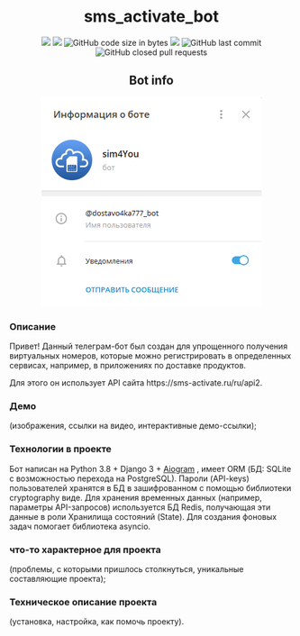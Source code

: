 <h1 align="center">sms_activate_bot</h1>

<p align="center">
  <img src="https://img.shields.io/badge/made%20by-borisshavrin-brightgreen.svg" >
  <img src="https://img.shields.io/github/languages/top/borisshavrin/sms_activate_bot.svg">
  <img alt="GitHub code size in bytes" src="https://img.shields.io/github/languages/code-size/borisshavrin/sms_activate_bot">
  <img src="https://img.shields.io/badge/PRs-friendly-orange.svg?style=flat">
  <img alt="GitHub last commit" src="https://img.shields.io/github/last-commit/borisshavrin/sms_activate_bot?color=purple">
  <img alt="GitHub closed pull requests" src="https://img.shields.io/github/issues-pr-closed/borisshavrin/sms_activate_bot">
</p>

<h2 align="center">Bot info</h2>
<p align="center">
  <img src="https://github.com/borisshavrin/sms_activate_bot/blob/master/static/github/img/bot_info.png"
</p>

### Описание 

<p>Привет! Данный телеграм-бот был создан для упрощенного получения виртуальных номеров, которые можно регистрировать в
  определенных сервисах, например, в приложениях по доставке продуктов.</p>
<p>Для этого он использует API сайта https://sms-activate.ru/ru/api2.</p>


### Демо 

(изображения, ссылки на видео, интерактивные демо-ссылки);
### Технологии в проекте
Бот написан на Python 3.8 + Django 3 + 
<a href="https://github.com/borisshavrin/sms_activate_bot/blob/master/bot_app/app.py#:~:text=storage%20%3D%20RedisStorage2(host,bot%2C%20storage%3Dstorage)">Aiogram</a>
, имеет ORM (БД: SQLite с возможностью перехода на PostgreSQL). Пароли (API-keys) пользователей хранятся в БД в зашифрованном с помощью библиотеки cryptography виде. Для хранения временных данных (например, параметры API-запросов) используется БД Redis, получающая эти данные в роли Хранилища состояний (State). Для создания фоновых задач помогает библиотека asyncio.

### что-то характерное для проекта 
(проблемы, с которыми пришлось столкнуться, уникальные составляющие проекта);

### Техническое описание проекта 
(установка, настройка, как помочь проекту).
